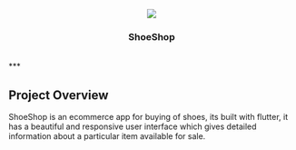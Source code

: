 <p align="center">
  <img src="assets/shooe_tilt_1.png">
</p>
<h3 align="center">ShoeShop</h3>
<br>
***

## Project Overview

ShoeShop is an ecommerce app for buying of shoes, its built with flutter, it has a beautiful and responsive user interface which gives detailed information about a particular item available for sale.
